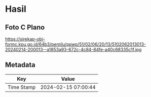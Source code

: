 # Hasil

## Foto C Plano

https://sirekap-obj-formc.kpu.go.id/64b3/pemilu/ppwp/51/02/06/20/13/5102062013013-20240214-200013--a1853a93-672c-4c84-84fe-a40c68335c1f.jpg


## Metadata

| Key        | Value               |
| ---------- | ------------------- |
| Time Stamp | 2024-02-15 07:00:44 |



